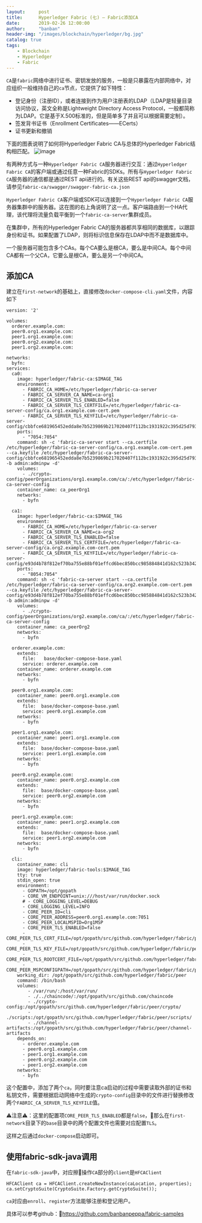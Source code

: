 ```yaml
---
layout:     post
title:      Hyperledger Fabric (七) — Fabric添加CA
date:       2019-02-26 12:00:00
author:     "banban"
header-img: "/images/blockchain/hyperledger/bg.jpg"
catalog: true
tags:
    - Blockchain
    - Hyperledger
    - Fabric
---
```


`CA`是`fabric`网络中进行证书、密钥发放的服务，一般是只暴露在内部网络中，对应组织一般维持自己的`ca`节点，它提供了如下特性：
- 登记身份（注册ID），或者连接到作为用户注册表的LDAP（LDAP是轻量目录访问协议，英文全称是Lightweight Directory Access Protocol，一般都简称为LDAP。它是基于X.500标准的，但是简单多了并且可以根据需要定制）。
- 签发背书证书（Enrollment Certificates——ECerts）
- 证书更新和撤销

下面的图表说明了如何将Hyperledger Fabric CA与总体的Hyperledger Fabric结构相匹配。
![image](/images/blockchain/hyperledger/fabric-ca.png)

有两种方式与一种`Hyperledger Fabric CA`服务器进行交互：通过`Hyperledger Fabric CA`的客户端或通过任意一种Fabric的SDKs。所有与`Hyperledger Fabric CA`服务器的通信都是通过REST api进行的。有关这些REST api的swagger文档，请参见`fabric-ca/swagger/swagger-fabric-ca.json`

`Hyperledger Fabric CA`客户端或SDK可以连接到一个`Hyperledger Fabric CA`服务器集群中的服务器。这在图的右上角说明了这一点。客户端路由到一个HA代理，该代理将流量负载平衡到一个`fabric-ca-server`集群成员。

在集群中，所有的Hyperledger Fabric CA的服务器都共享相同的数据库，以跟踪身份和证书。如果配置了LDAP，则将标识信息保存在LDAP中而不是数据库中。

一个服务器可能包含多个CAs。每个CA要么是根CA，要么是中间CA。每个中间CA都有一个父CA，它要么是根CA，要么是另一个中间CA。

## 添加CA
建立在`first-network`的基础上，直接修改`docker-compose-cli.yaml`文件，内容如下
```
version: '2'

volumes:
  orderer.example.com:
  peer0.org1.example.com:
  peer1.org1.example.com:
  peer0.org2.example.com:
  peer1.org2.example.com:

networks:
  byfn:
services:
  ca0:
    image: hyperledger/fabric-ca:$IMAGE_TAG
    environment:
      - FABRIC_CA_HOME=/etc/hyperledger/fabric-ca-server
      - FABRIC_CA_SERVER_CA_NAME=ca-org1
      - FABRIC_CA_SERVER_TLS_ENABLED=false
      - FABRIC_CA_SERVER_TLS_CERTFILE=/etc/hyperledger/fabric-ca-server-config/ca.org1.example.com-cert.pem
      - FABRIC_CA_SERVER_TLS_KEYFILE=/etc/hyperledger/fabric-ca-server-config/cbbfce681965452edda8e7b5239869b217020407f112bc1931922c395d25d793_sk
    ports:
      - "7054:7054"
    command: sh -c 'fabric-ca-server start --ca.certfile /etc/hyperledger/fabric-ca-server-config/ca.org1.example.com-cert.pem --ca.keyfile /etc/hyperledger/fabric-ca-server-config/cbbfce681965452edda8e7b5239869b217020407f112bc1931922c395d25d793_sk -b admin:adminpw -d'
    volumes:
      - ./crypto-config/peerOrganizations/org1.example.com/ca/:/etc/hyperledger/fabric-ca-server-config
    container_name: ca_peerOrg1
    networks:
      - byfn

  ca1:
    image: hyperledger/fabric-ca:$IMAGE_TAG
    environment:
      - FABRIC_CA_HOME=/etc/hyperledger/fabric-ca-server
      - FABRIC_CA_SERVER_CA_NAME=ca-org2
      - FABRIC_CA_SERVER_TLS_ENABLED=false
      - FABRIC_CA_SERVER_TLS_CERTFILE=/etc/hyperledger/fabric-ca-server-config/ca.org2.example.com-cert.pem
      - FABRIC_CA_SERVER_TLS_KEYFILE=/etc/hyperledger/fabric-ca-server-config/e93d4b78f812ef70ba755e88bf01effcd6bec850bcc985884841d162c523b342_sk
    ports:
      - "8054:7054"
    command: sh -c 'fabric-ca-server start --ca.certfile /etc/hyperledger/fabric-ca-server-config/ca.org2.example.com-cert.pem --ca.keyfile /etc/hyperledger/fabric-ca-server-config/e93d4b78f812ef70ba755e88bf01effcd6bec850bcc985884841d162c523b342_sk -b admin:adminpw -d'
    volumes:
      - ./crypto-config/peerOrganizations/org2.example.com/ca/:/etc/hyperledger/fabric-ca-server-config
    container_name: ca_peerOrg2
    networks:
      - byfn

  orderer.example.com:
    extends:
      file:   base/docker-compose-base.yaml
      service: orderer.example.com
    container_name: orderer.example.com
    networks:
      - byfn

  peer0.org1.example.com:
    container_name: peer0.org1.example.com
    extends:
      file:  base/docker-compose-base.yaml
      service: peer0.org1.example.com
    networks:
      - byfn

  peer1.org1.example.com:
    container_name: peer1.org1.example.com
    extends:
      file:  base/docker-compose-base.yaml
      service: peer1.org1.example.com
    networks:
      - byfn

  peer0.org2.example.com:
    container_name: peer0.org2.example.com
    extends:
      file:  base/docker-compose-base.yaml
      service: peer0.org2.example.com
    networks:
      - byfn

  peer1.org2.example.com:
    container_name: peer1.org2.example.com
    extends:
      file:  base/docker-compose-base.yaml
      service: peer1.org2.example.com
    networks:
      - byfn
  
  cli:
    container_name: cli
    image: hyperledger/fabric-tools:$IMAGE_TAG
    tty: true
    stdin_open: true
    environment:
      - GOPATH=/opt/gopath
      - CORE_VM_ENDPOINT=unix:///host/var/run/docker.sock
      # - CORE_LOGGING_LEVEL=DEBUG
      - CORE_LOGGING_LEVEL=INFO
      - CORE_PEER_ID=cli
      - CORE_PEER_ADDRESS=peer0.org1.example.com:7051
      - CORE_PEER_LOCALMSPID=Org1MSP
      - CORE_PEER_TLS_ENABLED=false
      - CORE_PEER_TLS_CERT_FILE=/opt/gopath/src/github.com/hyperledger/fabric/peer/crypto/peerOrganizations/org1.example.com/peers/peer0.org1.example.com/tls/server.crt
      - CORE_PEER_TLS_KEY_FILE=/opt/gopath/src/github.com/hyperledger/fabric/peer/crypto/peerOrganizations/org1.example.com/peers/peer0.org1.example.com/tls/server.key
      - CORE_PEER_TLS_ROOTCERT_FILE=/opt/gopath/src/github.com/hyperledger/fabric/peer/crypto/peerOrganizations/org1.example.com/peers/peer0.org1.example.com/tls/ca.crt
      - CORE_PEER_MSPCONFIGPATH=/opt/gopath/src/github.com/hyperledger/fabric/peer/crypto/peerOrganizations/org1.example.com/users/Admin@org1.example.com/msp
    working_dir: /opt/gopath/src/github.com/hyperledger/fabric/peer
    command: /bin/bash
    volumes:
        - /var/run/:/host/var/run/
        - ./../chaincode/:/opt/gopath/src/github.com/chaincode
        - ./crypto-config:/opt/gopath/src/github.com/hyperledger/fabric/peer/crypto/
        - ./scripts:/opt/gopath/src/github.com/hyperledger/fabric/peer/scripts/
        - ./channel-artifacts:/opt/gopath/src/github.com/hyperledger/fabric/peer/channel-artifacts
    depends_on:
      - orderer.example.com
      - peer0.org1.example.com
      - peer1.org1.example.com
      - peer0.org2.example.com
      - peer1.org2.example.com
    networks:
      - byfn
```
这个配置中，添加了两个`ca`，同时要注意ca启动的过程中需要读取外部的证书和私钥文件，需要根据启动网络中生成的`crypto-config`目录中的文件进行替换修改两个`FABRIC_CA_SERVER_TLS_KEYFILE`值。

⚠️注意⚠️：这里的配置项`CORE_PEER_TLS_ENABLED`都是`false`，那么在`first-network`目录下的`base`目录中的两个配置文件也需要对应配置`TLS`。

这样之后通过`docker-compose`启动即可。

## 使用fabric-sdk-java调用
在`fabric-sdk-java`中，对应擦操作`CA`部分的`client`是`HFCAClient`
```
HFCAClient ca = HFCAClient.createNewInstance(caLocation, properties);
ca.setCryptoSuite(CryptoSuite.Factory.getCryptoSuite());
```
`ca`对应由`enroll`、`register`方法能够注册和登记用户。

具体可以参考github：https://github.com/banbanpeppa/fabric-samples
